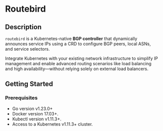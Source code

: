 # Routebird

## Description
`routebird` is a Kubernetes-native **BGP controller** that dynamically announces service IPs using a CRD to configure BGP
peers, local ASNs, and service selectors.

Integrate Kubernetes with your existing network infrastructure to simplify IP management and enable advanced routing
scenarios like load balancing and high availability—without relying solely on external load balancers.

## Getting Started

### Prerequisites
- Go version v1.23.0+
- Docker version 17.03+.
- Kubectl version v1.11.3+.
- Access to a Kubernetes v1.11.3+ cluster.
